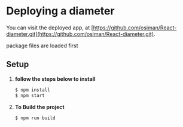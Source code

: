 # Deploying a diameter

You can visit the deployed app, at [https://github.com/osiman/React-diameter.git](https://github.com/osiman/React-diameter.git).

package files are loaded first

## Setup

1. **follow the steps below to install** 

    ```sh
    $ npm install
    $ npm start 
    ```
    
2. **To Build the project**  
    
    ```sh
    $ npm run build
    ```